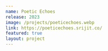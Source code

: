 ```yaml
---
name: Poetic Echoes
release: 2023
image: /projects/poeticechoes.webp
link: https://poeticechoes.srijit.co/
featured: true
layout: project
---
```

